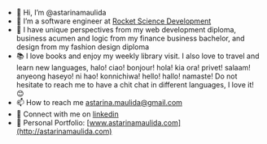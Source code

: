 - 👋 Hi, I’m @astarinamaulida
- 🌱 I’m a software engineer at [Rocket Science Development](https://rocketscience.one/)
- 💞️ I have unique perspectives from my web development diploma, business acumen and logic from my finance business bachelor, and design from my fashion design diploma
- 📚 I love books and enjoy my weekly library visit. I also love to travel and learn new languages, halo! ciao! bonjour! hola! kia ora! privet! salaam! anyeong haseyo! ni hao! konnichiwa! hello! hallo! namaste! Do not hesitate to reach me to have a chit chat in different languages, I love it! 😊
- 📫 How to reach me [astarina.maulida@gmail.com](mailto:astarina.maulida@gmail.com)
- 🤝  Connect with me on [linkedin](https://www.linkedin.com/in/astarinamaulida/)
- 🎨 Personal Portfolio: [www.astarinamaulida.com](http://astarinamaulida.com)

<!---
astarinamaulida/astarinamaulida is a ✨ special ✨ repository because its `README.md` (this file) appears on your GitHub profile.
You can click the Preview link to take a look at your changes.
--->
